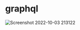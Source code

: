 # graphql

![Screenshot 2022-10-03 213122](https://user-images.githubusercontent.com/42291934/193623847-3ec685d3-b05c-4ec2-87d3-072d6b23ac5f.png)
